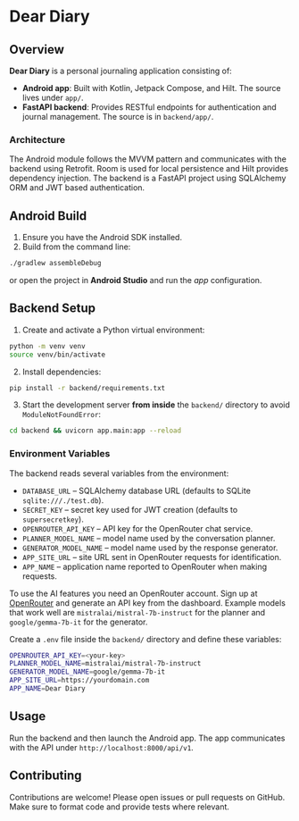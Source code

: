 # Dear Diary

## Overview

**Dear Diary** is a personal journaling application consisting of:

- **Android app**: Built with Kotlin, Jetpack Compose, and Hilt. The source lives under `app/`.
- **FastAPI backend**: Provides RESTful endpoints for authentication and journal management. The source is in `backend/app/`.

### Architecture

The Android module follows the MVVM pattern and communicates with the backend using Retrofit. Room is used for local persistence and Hilt provides dependency injection. The backend is a FastAPI project using SQLAlchemy ORM and JWT based authentication.

## Android Build

1. Ensure you have the Android SDK installed.
2. Build from the command line:

```bash
./gradlew assembleDebug
```

   or open the project in **Android Studio** and run the *app* configuration.

## Backend Setup

1. Create and activate a Python virtual environment:

```bash
python -m venv venv
source venv/bin/activate
```

2. Install dependencies:

```bash
pip install -r backend/requirements.txt
```

3. Start the development server **from inside** the `backend/` directory to avoid
   `ModuleNotFoundError`:

```bash
cd backend && uvicorn app.main:app --reload
```

### Environment Variables

The backend reads several variables from the environment:

- `DATABASE_URL` – SQLAlchemy database URL (defaults to SQLite `sqlite:///./test.db`).
- `SECRET_KEY` – secret key used for JWT creation (defaults to `supersecretkey`).
- `OPENROUTER_API_KEY` – API key for the OpenRouter chat service.
- `PLANNER_MODEL_NAME` – model name used by the conversation planner.
- `GENERATOR_MODEL_NAME` – model name used by the response generator.
- `APP_SITE_URL` – site URL sent in OpenRouter requests for identification.
- `APP_NAME` – application name reported to OpenRouter when making requests.

To use the AI features you need an OpenRouter account. Sign up at
[OpenRouter](https://openrouter.ai) and generate an API key from the dashboard.
Example models that work well are `mistralai/mistral-7b-instruct` for the planner
and `google/gemma-7b-it` for the generator.

Create a `.env` file inside the `backend/` directory and define these variables:

```bash
OPENROUTER_API_KEY=<your-key>
PLANNER_MODEL_NAME=mistralai/mistral-7b-instruct
GENERATOR_MODEL_NAME=google/gemma-7b-it
APP_SITE_URL=https://yourdomain.com
APP_NAME=Dear Diary
```

## Usage

Run the backend and then launch the Android app. The app communicates with the API under `http://localhost:8000/api/v1`.

## Contributing

Contributions are welcome! Please open issues or pull requests on GitHub. Make sure to format code and provide tests where relevant.
